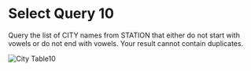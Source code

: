 # Select Query 10
Query the list of CITY names from STATION that either do not start with vowels or do not end with vowels. Your result cannot contain duplicates.

![City Table10](https://s3.amazonaws.com/hr-challenge-images/9336/1449345840-5f0a551030-Station.jpg)
